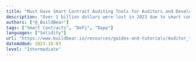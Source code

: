 ```yaml
---
title: "Must Have Smart Contract Auditing Tools for Auditors and Developers"
description: "Over 1 billion dollars were lost in 2023 due to smart contract vulnerabilities. Web3 security is crucial for blockchain adoption. Using appropriate security tools is essential for identifying vulnerabilities in the Smart Contracts. This article presents a compilation of the most popular and widely utilized tools in Web3 security."
authors: ["@_BuildBear"]
tags: ["Smart Contracts", "DeFi", "Dapp"]
languages: ["Solidity"]
url: "https://www.buildbear.io/resources/guides-and-tutorials/Auditor_tools"
dateAdded: 2023-10-03
level: "Intermediate"
---
```

